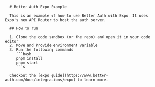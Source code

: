       # Better Auth Expo Example

      This is an example of how to use Better Auth with Expo. It uses Expo's new API Router to host the auth server.

      ## How to run

      1. Clone the code sandbox (or the repo) and open it in your code editor
      2. Move and Provide environment variable
      3. Run the following commands
         ```bash
         pnpm install
         pnpm start
         ```s

      Checkout the [expo guide](https://www.better-auth.com/docs/integrations/expo) to learn more.